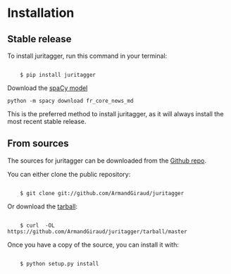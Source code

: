 # Installation


## Stable release

To install juritagger, run this command in your terminal:

```batch

    $ pip install juritagger
```
Download the [spaCy model](https://spacy.io/models/fr#fr_core_news_md)
<br/>
```batch
python -m spacy download fr_core_news_md
```
This is the preferred method to install juritagger, as it will always
install the most recent stable release.

## From sources

The sources for juritagger can be downloaded from the 
[Github repo](https://github.com/ArmandGiraud/juritagger).

You can either clone the public repository:

```batch

    $ git clone git://github.com/ArmandGiraud/juritagger
```

Or download the [tarball](https://github.com/ArmandGiraud/juritagger/tarball/master):

```batch

    $ curl  -OL https://github.com/ArmandGiraud/juritagger/tarball/master
```

Once you have a copy of the source, you can install it with:

```batch

    $ python setup.py install
```
